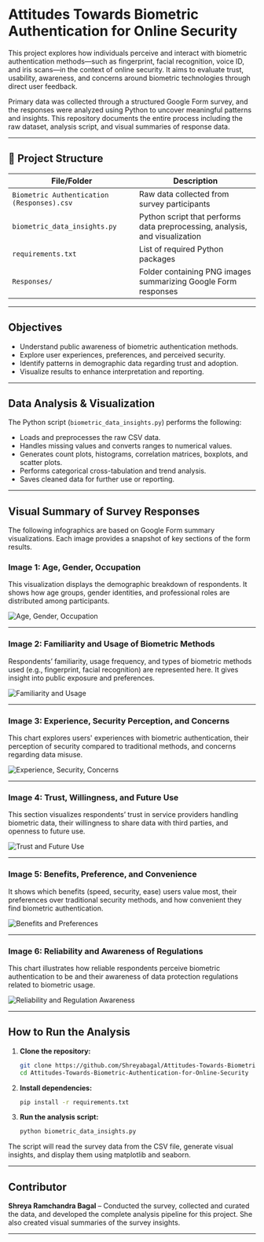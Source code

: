 
# Attitudes Towards Biometric Authentication for Online Security

This project explores how individuals perceive and interact with biometric authentication methods—such as fingerprint, facial recognition, voice ID, and iris scans—in the context of online security. It aims to evaluate trust, usability, awareness, and concerns around biometric technologies through direct user feedback.

Primary data was collected through a structured Google Form survey, and the responses were analyzed using Python to uncover meaningful patterns and insights. This repository documents the entire process including the raw dataset, analysis script, and visual summaries of response data.

---

## 📁 Project Structure

| File/Folder                             | Description                                                                 |
|----------------------------------------|-----------------------------------------------------------------------------|
| `Biometric Authentication (Responses).csv` | Raw data collected from survey participants                                |
| `biometric_data_insights.py`           | Python script that performs data preprocessing, analysis, and visualization |
| `requirements.txt`                     | List of required Python packages                                            |
| `Responses/`                           | Folder containing PNG images summarizing Google Form responses              |

---

## Objectives

- Understand public awareness of biometric authentication methods.
- Explore user experiences, preferences, and perceived security.
- Identify patterns in demographic data regarding trust and adoption.
- Visualize results to enhance interpretation and reporting.

---

## Data Analysis & Visualization

The Python script (`biometric_data_insights.py`) performs the following:

- Loads and preprocesses the raw CSV data.
- Handles missing values and converts ranges to numerical values.
- Generates count plots, histograms, correlation matrices, boxplots, and scatter plots.
- Performs categorical cross-tabulation and trend analysis.
- Saves cleaned data for further use or reporting.

---

##  Visual Summary of Survey Responses

The following infographics are based on Google Form summary visualizations. Each image provides a snapshot of key sections of the form results.

###  Image 1: Age, Gender, Occupation
This visualization displays the demographic breakdown of respondents. It shows how age groups, gender identities, and professional roles are distributed among participants.

![Age, Gender, Occupation](Responses/Image1.png)

---

###  Image 2: Familiarity and Usage of Biometric Methods
Respondents’ familiarity, usage frequency, and types of biometric methods used (e.g., fingerprint, facial recognition) are represented here. It gives insight into public exposure and preferences.

![Familiarity and Usage](Responses/Image2.png)

---

###  Image 3: Experience, Security Perception, and Concerns
This chart explores users' experiences with biometric authentication, their perception of security compared to traditional methods, and concerns regarding data misuse.

![Experience, Security, Concerns](Responses/Image3.png)

---

###  Image 4: Trust, Willingness, and Future Use
This section visualizes respondents’ trust in service providers handling biometric data, their willingness to share data with third parties, and openness to future use.

![Trust and Future Use](Responses/Image4.png)

---

###  Image 5: Benefits, Preference, and Convenience
It shows which benefits (speed, security, ease) users value most, their preferences over traditional security methods, and how convenient they find biometric authentication.

![Benefits and Preferences](Responses/Image5.png)

---

###  Image 6: Reliability and Awareness of Regulations
This chart illustrates how reliable respondents perceive biometric authentication to be and their awareness of data protection regulations related to biometric usage.

![Reliability and Regulation Awareness](Responses/Image6.png)

---

##  How to Run the Analysis

1. **Clone the repository:**
   ```bash
   git clone https://github.com/Shreyabagal/Attitudes-Towards-Biometric-Authentication-for-Online-Security.git
   cd Attitudes-Towards-Biometric-Authentication-for-Online-Security
   ```

2. **Install dependencies:**
   ```bash
   pip install -r requirements.txt
   ```

3. **Run the analysis script:**
   ```bash
   python biometric_data_insights.py
   ```

The script will read the survey data from the CSV file, generate visual insights, and display them using matplotlib and seaborn.

---

##  Contributor

**Shreya Ramchandra Bagal** – Conducted the survey, collected and curated the data, and developed the complete analysis pipeline for this project. She also created visual summaries of the survey insights.

---
